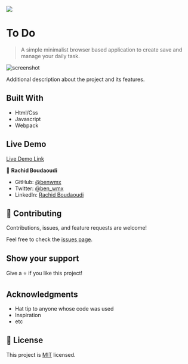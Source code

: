 
![](https://img.shields.io/badge/Microverse-blueviolet)

# To Do

> A simple minimalist browser based application to create save and manage your daily task.

![screenshot](./app_screenshot.png)

Additional description about the project and its features.

## Built With

- Html/Css
- Javascript
- Webpack

## Live Demo

[Live Demo Link](https://amazing-shaw-03b76e.netlify.app)

👤 **Rachid Boudaoudi**

- GitHub: [@benwmx](https://github.com/benwmx)
- Twitter: [@ben_wmx](https://twitter.com/ben_wmx)
- LinkedIn: [Rachid Boudaoudi](https://www.linkedin.com/in/rachid-boudaoudi-1621a0183/)
## 🤝 Contributing

Contributions, issues, and feature requests are welcome!

Feel free to check the [issues page](../../issues/).

## Show your support

Give a ⭐️ if you like this project!

## Acknowledgments

- Hat tip to anyone whose code was used
- Inspiration
- etc

## 📝 License

This project is [MIT](./MIT.md) licensed.
